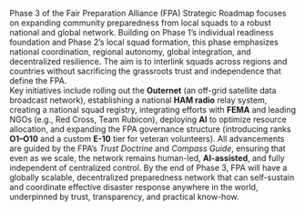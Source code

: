 Phase 3 of the Fair Preparation Alliance (FPA) Strategic Roadmap focuses on expanding community preparedness from local squads to a robust national and global network. Building on Phase 1’s individual readiness foundation and Phase 2’s local squad formation, this phase emphasizes national coordination, regional autonomy, global integration, and decentralized resilience. The aim is to interlink squads across regions and countries without sacrificing the grassroots trust and independence that define the FPA.  
Key initiatives include rolling out the **Outernet** (an off-grid satellite data broadcast network), establishing a national **HAM radio** relay system, creating a national squad registry, integrating efforts with **FEMA** and leading NGOs (e.g., Red Cross, Team Rubicon), deploying **AI** to optimize resource allocation, and expanding the FPA governance structure (introducing ranks **O1–O10** and a custom **E-10** tier for veteran volunteers). All advancements are guided by the FPA’s _Trust Doctrine_ and _Compass Guide_, ensuring that even as we scale, the network remains human-led, **AI-assisted**, and fully independent of centralized control. By the end of Phase 3, FPA will have a globally scalable, decentralized preparedness network that can self-sustain and coordinate effective disaster response anywhere in the world, underpinned by trust, transparency, and practical know-how.